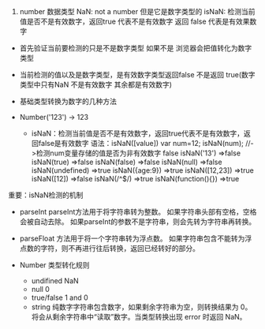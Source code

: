 1. number 数据类型
NaN: not a number 但是它是数字类型的
isNaN: 检测当前值是否不是有效数字，返回true 代表不是有效数字 返回 false 代表是有效果数字
- 首先验证当前要检测的只是不是数字类型 如果不是
  浏览器会把值转化为数字类型
- 当前检测的值以及是数字类型，是有效数字类型返回false 不是返回 true(数字类型中只有NaN 不是有效数字 其余都是有效数字)

- 基础类型转换为数字的几种方法
- Number('123') -> 123
    - isNaN：检测当前值是否不是有效数字，返回true代表不是有效数字，返回false是有效数字 语法：isNaN([value])
        var num=12;
        isNaN(num); //->检测num变量存储的值是否为非有效数字 false
        isNaN('13') =>false
        isNaN(true) =>false
        isNaN(false) =>false
        isNaN(null) =>false
        isNaN(undefined) =>true
        isNaN({age:9}) =>true
        isNaN([12,23]) =>true
        isNaN([12]) =>false
        isNaN(/^$/) =>true
        isNaN(function(){}) =>true

重要：isNaN检测的机制

- parseInt
    parseInt方法用于将字符串转为整数。
    如果字符串头部有空格，空格会被自动去除。
    如果parseInt的参数不是字符串，则会先转为字符串再转换。
- parseFloat
    方法用于将一个字符串转为浮点数。
    如果字符串包含不能转为浮点数的字符，则不再进行往后转换，返回已经转好的部分。


- Number 类型转化规则
    - undifined NaN
    - null      0
    - true/false 1 and 0
    - string   纯数字字符串包含数字，如果剩余字符串为空，则转换结果为 0。将会从剩余字符串中“读取”数字。当类型转换出现 error 时返回 NaN。

